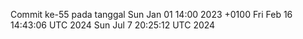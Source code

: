 Commit ke-55 pada tanggal Sun Jan 01 14:00 2023 +0100
Fri Feb 16 14:43:06 UTC 2024
Sun Jul  7 20:25:12 UTC 2024
